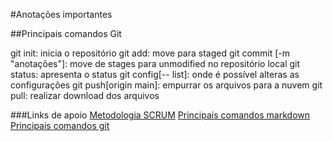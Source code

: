 #Anotações importantes

##Principais comandos Git

git init: inicia o repositório
git add: move para staged
git commit [-m "anotações"]: move de stages para unmodified no repositório local
git status: apresenta o status
git config[-- list]: onde é possível alteras as configurações
git push[origin main]: empurrar os arquivos para a nuvem
git pull: realizar download dos arquivos


###Links de apoio
[Metodologia SCRUM](https://caetreinamentos.com.br/blog/processos/metodologia-scrum/)
[Principais comandos markdown](https://docs.pipz.com/central-de-ajuda/learning-center/guia-basico-de-markdown#open)
[Principais comandos git](https://medium.com/@andradegabriela20/o-que-%C3%A9-git-git-bash-e-comandos-b%C3%A1sicos-94a53de6d376)